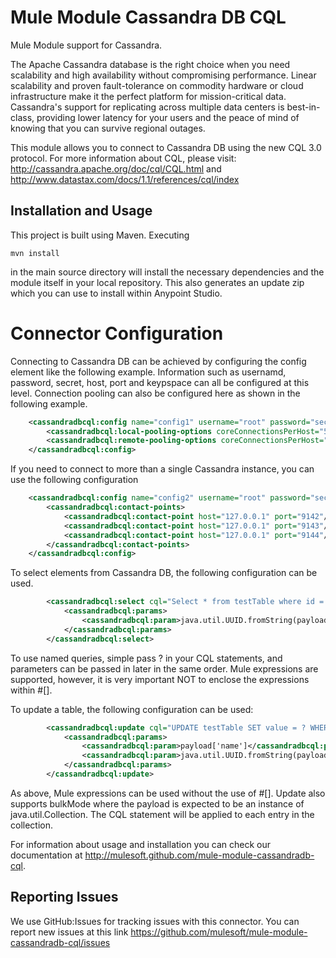 
Mule Module Cassandra DB CQL
=========================

Mule Module support for Cassandra.

The Apache Cassandra database is the right choice when you need scalability and high availability without compromising performance. Linear scalability and proven fault-tolerance on commodity hardware or cloud infrastructure make it the perfect platform for mission-critical data. Cassandra's support for replicating across multiple data centers is best-in-class, providing lower latency for your users and the peace of mind of knowing that you can survive regional outages.

This module allows you to connect to Cassandra DB using the new CQL 3.0 protocol. For more information about CQL, please visit: http://cassandra.apache.org/doc/cql/CQL.html and http://www.datastax.com/docs/1.1/references/cql/index

Installation and Usage
----------------------

This project is built using Maven. Executing

```Shell
mvn install
```

in the main source directory will install the necessary dependencies and the module itself in your local repository. This also generates an update zip which you can use to install within Anypoint Studio.

Connector Configuration
===============================

Connecting to Cassandra DB can be achieved by configuring the config element like the following example. Information such as usernamd, password, secret, host, port and keypspace can all be configured at this level. Connection pooling can also be configured here as shown in the following example.

```XML
    <cassandradbcql:config name="config1" username="root" password="secret" host="127.0.0.1" port="9142" keyspace="cassandra_unit_keyspace">
    	<cassandradbcql:local-pooling-options coreConnectionsPerHost="5" maxConnectionsPerHost="15" minSimultaneousRequestsPerConnectionThreshold="50" maxSimultaneousRequestsPerConnectionThreshold="150" />
    	<cassandradbcql:remote-pooling-options coreConnectionsPerHost="2" maxConnectionsPerHost="15" minSimultaneousRequestsPerConnectionThreshold="10" maxSimultaneousRequestsPerConnectionThreshold="50" />
    </cassandradbcql:config>
```

If you need to connect to more than a single Cassandra instance, you can use the following configuration

```XML
    <cassandradbcql:config name="config2" username="root" password="secret" keyspace="cassandra_unit_keyspace">
    	<cassandradbcql:contact-points>
    		<cassandradbcql:contact-point host="127.0.0.1" port="9142"/>
    		<cassandradbcql:contact-point host="127.0.0.1" port="9143"/>
    		<cassandradbcql:contact-point host="127.0.0.1" port="9144"/>
    	</cassandradbcql:contact-points>
    </cassandradbcql:config>
```

To select elements from Cassandra DB, the following configuration can be used.

```XML
        <cassandradbcql:select cql="Select * from testTable where id = ?" config-ref="config1">
        	<cassandradbcql:params>
        		<cassandradbcql:param>java.util.UUID.fromString(payload['id'])</cassandradbcql:param>
        	</cassandradbcql:params>
        </cassandradbcql:select>
```

To use named queries, simple pass ? in your CQL statements, and parameters can be passed in later in the same order. Mule expressions are supported, however, it is very important NOT to enclose the expressions within #[].

To update a table, the following configuration can be used:

```XML
    	<cassandradbcql:update cql="UPDATE testTable SET value = ? WHERE id = ?" bulkMode="true" config-ref="config2">
        	<cassandradbcql:params>
        		<cassandradbcql:param>payload['name']</cassandradbcql:param>
        		<cassandradbcql:param>java.util.UUID.fromString(payload['id'])</cassandradbcql:param>
        	</cassandradbcql:params>
        </cassandradbcql:update>
```
As above, Mule expressions can be used without the use of #[]. Update also supports bulkMode where the payload is expected to be an instance of java.util.Collection. The CQL statement will be applied to each entry in the collection.  

For information about usage and installation you can check our documentation at http://mulesoft.github.com/mule-module-cassandradb-cql.

Reporting Issues
----------------

We use GitHub:Issues for tracking issues with this connector. You can report new issues at this link https://github.com/mulesoft/mule-module-cassandradb-cql/issues